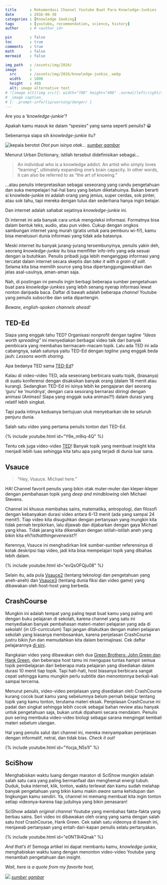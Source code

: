 ```yaml
---
title      : Rekomendasi Channel Youtube Buat Para Knowledge-Junkies
date       : 2016-06-30
categories : [Knowledge Seeking]
tags       : [youtube, recommendation, science, history]
author     : # <author_id>

pin        : false
toc        : true
comments   : true
math       : false
mermaid    : false

img_path   : /assets/img/2016/
image      :
  src      : /assets/img/2016/knowledge-junkie_.webp
  width    : 1000
  height   : 400
  alt: image alternative text
# ![image alt](img src){: width="700" height="400" .normal/left/right/shadow}
# _image caption_
# {: .prompt-info/tip/warning/danger/ }
---
```


Are you a ‘_knowledge-junkie_’?

Apakah kamu masuk ke dalam “spesies” yang sama seperti penulis? 😀

Sebenarnya siapa sih _knowledge-junkie_ itu?

![kepala berotot](knowledge-junkie.jpg)
_Otot pun isinya otak… [sumber gambar](http://www.sydneyptcourses.com.au/)_

Menurut Urban Dictionary, istilah tersebut didefinisikan sebagai…

> An individual who is a knowledge addict. An artist who simply loves “learning”, ultimately expanding one’s brain capacity. In other words, it can also be referred to as “the art of knowing.”

…atau penulis interpretasikan sebagai seseorang yang candu pengetahuan dan suka mempelajari hal-hal baru yang belum diketahuinya. Bukan berarti si knowlede-junkie ini adalah orang yang jenius, super cerdas, sok pinter, atau sok tahu, tapi mereka dengan tulus dan sederhana hanya ingin belajar.

Dan internet adalah sahabat sejatinya _knowledge-junkie_ ini.


Di internet ini ada banyak cara untuk mengoleksi informasi. Formatnya bisa dalam bentuk teks, audio, atau pun video. Cukup dengan ongkos sambungan internet yang murah (gratis untuk para pemburu wi-fi!), kamu bisa menelusuri dunia informasi yang tidak ada batasnya.

Meski internet itu banyak jurang-jurang tersembunyinya, penulis yakin deh, seorang _knowledge-junkie_ itu bisa memfilter info-info yang ada sesuai dengan ia butuhkan. Penulis pribadi juga lebih menganggap informasi yang tercatat dalam internet secara skeptis dan _take it with a grain of salt_. Selama kita bisa memilih source yang bisa dipertanggungjawabkan dan jelas asal-usulnya, aman-aman saja.

Nah, di postingan ini penulis ingin berbagi beberapa sumber pengetahuan buat para _knowledge-junkies_ yang lebih senang nyerap informasi lewat nonton daripada baca. Daftar di bawah adalah beberapa _channel_ Youtube yang penulis subscribe dan setia dipantengin.

_Beware, english-spoken channels ahead!_


## TED-Ed
Siapa yang enggak tahu TED? Organisasi nonprofit dengan tagline _“Ideas worth spreading”_ ini menyediakan berbagai video talk dari banyak pembicara yang membahas bermacam-macam topik. Lalu ada TED ini ada cabangnya, salah satunya yaitu TED-Ed dengan _tagline_ yang enggak beda jauh: _Lessons worth sharing._

Apa bedanya TED sama [TED-Ed](https://www.youtube.com/channel/UCsooa4yRKGN_zEE8iknghZA)?

Kalau di video-video TED, ada seseorang berbicara suatu topik, (biasanya) di suatu konferensi dengan disaksikan banyak orang (dalam 18 menit atau kurang). Sedangkan TED-Ed ini isinya lebih ke pengajaran dari seorang ‘guru’ ke ‘muridnya’, dengan cara sesorang bernarasi diiringi dengan animasi (Animasi! Siapa yang enggak suka animasi?!) dalam durasi yang relatif lebih singkat.

Tapi pada intinya keduanya bertujuan utuk menyebarkan ide ke seluruh penjuru dunia.

Salah satu video yang pertama penulis tonton dari TED-Ed.

{% include youtube.html id="Y6e_m9iq-4Q" %}

Tentu cek juga video-video [TED](http://ted.com/)! Banyak topik yang membuat insight kita menjadi lebih luas sehingga kita tahu apa yang terjadi di dunia luar sana.

 
## Vsauce

> “Hey, Vsauce. Michael here.”

HA! Channel favorit penulis yang bikin otak muter-muter dan kleper-kleper dengan pembahasan topik yang _deep and mindblowing_ oleh Michael Stevens.

Channel ini khusus membahas sains, matematika, antropologi, dan filosofi dengan kebanyakan durasi video antara 6-13 menit (ada yang sampai 24 menit!). Tiap video kita disuguhkan dengan pertanyaan yang mungkin kita tidak pernah terpikirkan, lalu dijawab dan dijabarkan dengan gaya Michael yang khas. Tidak jarang kita dikenalkan dengan istilah-istilah aneh yang bikin kita eh?_isthatthingevenexist?!_

Kerennya, Vsauce ini menghadirkan link sumber-sumber referensinya di kotak deskripsi tiap video, jadi kita bisa mempelajari topik yang dibahas lebih dalam.

{% include youtube.html id="evQsOFQju08" %}

Selain itu, ada pula [Vsauce2](https://www.youtube.com/user/Vsauce2) (tentang teknologi dan pengetahuan yang aneh-aneh) dan [Vsauce3](https://www.youtube.com/user/Vsauce3) (tentang dunia fiksi dan video game) yang dibawakan oleh host-host yang berbeda.


## CrashCourse

Mungkin ini adalah tempat yang paling tepat buat kamu yang paling anti dengan buku pelajaran di sekolah, karena channel yang satu ini menyediakan banyak pembahasan materi-materi pelajaran yang ada di sekolah! (_in US-curriculum_) Tapi jangan ditakutkan dengan materi pelajaran sekolah yang biasanya membosankan, karena penjelasan CrashCourse justru bikin _fun_ dan memudahkan kita dalam berimajinasi. Cek daftar pelajarannya [di sini](https://en.wikipedia.org/wiki/Crash_Course_(YouTube)#Series_overview).

Rangkaian video yang dibawakan oleh dua [Green Brothers: John Green dan Hank Green](https://en.wikipedia.org/wiki/Green_brothers), dan beberapa host tamu ini mengupas tuntas hampir semua topik pembelajaran dari beberapa mata pelajaran yang disediakan dalam durasi 10 menit tiap topik. Tapi hati-hati, host biasanya berbicara sangat cepat sehingga kamu mungkin perlu subtitle dan menontonnya berkali-kali sampai tercerna.

Menurut penulis, video-video penjelasan yang disediakan oleh CrashCourse kurang cocok buat kamu yang sebelumnya belum pernah belajar tentang topik yang kamu tonton, terutama materi eksak. Penjelasan CrashCourse ini padat dan singkat sehingga lebih cocok sebagai bahan review atau hanyak untuk pengetahuan saja, bukan untuk dipahami secara mendalam. Penulis pun sering membuka video-video biologi sebagai sarana mengingat kembali materi sebelum ulangan.

Hal yang penulis salut dari channel ini, mereka menyampaikan penjelasan dengan informatif, netral, dan tidak bias. _Check it out!_

{% include youtube.html id="Yocja_N5s1I" %}

## SciShow

Menghabiskan waktu luang dengan maraton di SciShow mungkin adalah salah satu cara yang paling bermanfaat dan menghemat energi tubuh. Duduk, buka internet, klik, tonton, waktu terlewat dan kamu sudah melahap banyak pengetahuan yang bikin kamu makin _aware_ sama kehidupan dan lingkungan kamu sendiri. Ya, channel ini memang membuat kita ingin tonton setiap videonya–karena tiap judulnya yang bikin penasaran!

SciShow adalah _original channel_ Youtube yang membahas fakta-fakta yang berbau sains. Seri video ini dibawakan oleh orang yang sama dengan salah satu _host_ CrashCourse, Hank Green. Cek salah satu videonya di bawah ini, menjawab pertanyaan yang entah-dari-kapan penulis selalu pertanyakan.

{% include youtube.html id="e0NT9i4Qnak" %}

_And that’s it!_ Semoga artikel ini dapat membantu kamu, _knowledge-junkie_, menghabiskan waktu luang dengan menonton video-video Youtube yang menambah pengetahuan dan insight.

_Wait, here is a quote from my favorite host,_

![](michael-steven-quote.jpg)
_[sumber gambar](http://digiday.com/)_